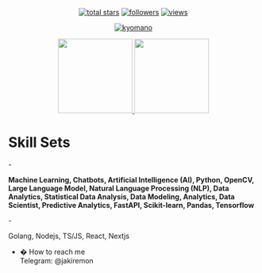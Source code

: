 <p align="center">
  <a href="#">
    <img alt="total stars" title="Total stars on GitHub"
      src="https://custom-icon-badges.herokuapp.com/badge/dynamic/json?logo=star&color=55960c&labelColor=488207&label=Stars&style=for-the-badge&query=%24.stars&url=https://api.github-star-counter.workers.dev/user/kyomano" /></a>
  <a href="#">
    <img alt="followers" title="Follow me on Github"
      src="https://custom-icon-badges.herokuapp.com/github/followers/kyomano?color=236ad3&labelColor=1155ba&style=for-the-badge&logo=person-add&label=Follow&logoColor=white" /></a>
  <a href="#">
    <img alt="views" title="GitHub profile views"
      src="https://shields-io-visitor-counter.herokuapp.com/badge?page=st&style=for-the-badge" /></a>
</p>

<p align="center">
  <a href="https://github.com/kyomano/github-readme-streak-stats">
    <img title="� Get streak stats for your profile at git.io/streak-stats" alt="kyomano"
      src="https://github-readme-streak-stats.herokuapp.com/?user=kyomano&theme=monokai-metallian&hide_border=true" />
  </a>
</p>

<p align="center">
  <a href="https://github.com/kyomano/github-readme-stats">
    <img height="150"
      src="https://github-readme-stats.vercel.app/api?username=kyomano&count_private=true&show_icons=true&custom_title=Chimp's%20Github%20Status&hide=issues&theme=vision-friendly-dark" />
  </a>

  <a href="https://github.com/kyomano/github-readme-stats">
    <img height="150"
      src="https://github-readme-stats.vercel.app/api/top-langs/?username=kyomano&layout=compact&theme=vision-friendly-dark" />
  </a>
</p>

<h1> Skill Sets </h1>
-<p> <b>Machine Learning, Chatbots, Artificial Intelligence (AI), Python, OpenCV, Large Language Model, Natural Language Processing (NLP), Data Analytics, Statistical Data Analysis, Data Modeling, Analytics, Data Scientist, Predictive Analytics, FastAPI, Scikit-learn, Pandas, Tensorflow</b> <p>
-<p> Golang, Nodejs, TS/JS, React, Nextjs </p>




- � How to reach me </br>
Telegram: @jakiremon</br>
